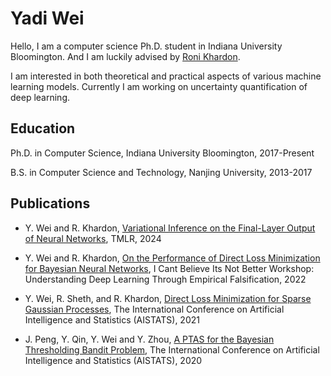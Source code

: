 # Yadi Wei
Hello, I am a computer science Ph.D. student in Indiana University Bloomington. And I am luckily advised by [Roni Khardon](http://homes.sice.indiana.edu/rkhardon/).

I am interested in both theoretical and practical aspects of various machine learning models. Currently I am working on uncertainty quantification of deep learning.

## Education

Ph.D. in Computer Science, Indiana University Bloomington, 2017-Present

B.S. in Computer Science and Technology, Nanjing University, 2013-2017

## Publications

- Y. Wei and R. Khardon, [Variational Inference on the Final-Layer Output of Neural Networks](https://openreview.net/forum?id=mTOzXLmLKr), TMLR, 2024

- Y. Wei and R. Khardon, [On the Performance of Direct Loss Minimization for Bayesian Neural Networks](https://arxiv.org/abs/2211.08393), I Cant
Believe Its Not Better Workshop: Understanding Deep Learning Through Empirical Falsification, 2022

- Y. Wei, R. Sheth, and R. Khardon, [Direct Loss Minimization for Sparse Gaussian Processes](https://proceedings.mlr.press/v130/wei21b.html), The International Conference on Artificial Intelligence and Statistics (AISTATS), 2021

- J. Peng, Y. Qin, Y. Wei and Y. Zhou, [A PTAS for the Bayesian Thresholding Bandit Problem](https://proceedings.mlr.press/v108/peng20a.html), The International
Conference on Artificial Intelligence and Statistics (AISTATS), 2020
